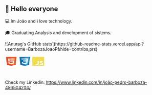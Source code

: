 <section id=apresentation>
    <h1>👋 Hello everyone</h1>
    <p>💻 Im João and i love technology.</p>
    <p>🎓 Graduating Analysis and development of sistems.</p>
</section>

<section id=gitStats>
![Anurag's GitHub stats](https://github-readme-stats.vercel.app/api?username=BarbozaJoaoP&hide=contribs,prs)
</section>

<section id=languages>
  <div style="display: inline_block"><br>
    <img align="center" alt="Rafa-HTML" height="30" width="40" src="https://raw.githubusercontent.com/devicons/devicon/master/icons/html5/html5-original.svg">
    <img align="center" alt="Rafa-CSS" height="30" width="40" src="https://raw.githubusercontent.com/devicons/devicon/master/icons/css3/css3-original.svg">
    <img align="center" alt="Rafa-Js" height="30" width="40" src="https://raw.githubusercontent.com/devicons/devicon/master/icons/javascript/javascript-plain.svg">
  </div>
</section>

<br><p>Check my Linkedin: https://www.linkedin.com/in/joão-pedro-barboza-456504204/</p>

